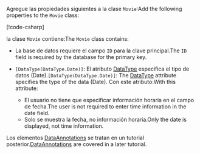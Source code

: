 <!-- THIS INCLUDE USED BY MVC AND RP -->
<span data-ttu-id="a8eb7-101">Agregue las propiedades siguientes a la clase `Movie`:</span><span class="sxs-lookup"><span data-stu-id="a8eb7-101">Add the following properties to the `Movie` class:</span></span>

[!code-csharp[](~/tutorials/razor-pages/razor-pages-start/sample/RazorPagesMovie22/Models/Movie.cs?name=snippet1)]

<span data-ttu-id="a8eb7-102">la clase `Movie` contiene:</span><span class="sxs-lookup"><span data-stu-id="a8eb7-102">The `Movie` class contains:</span></span>

* <span data-ttu-id="a8eb7-103">La base de datos requiere el campo `ID` para la clave principal.</span><span class="sxs-lookup"><span data-stu-id="a8eb7-103">The `ID` field is required by the database for the primary key.</span></span>
* <span data-ttu-id="a8eb7-104">`[DataType(DataType.Date)]`:  El atributo [DataType](/dotnet/api/microsoft.aspnetcore.mvc.dataannotations.internal.datatypeattributeadapter) especifica el tipo de datos (Date).</span><span class="sxs-lookup"><span data-stu-id="a8eb7-104">`[DataType(DataType.Date)]`:  The [DataType](/dotnet/api/microsoft.aspnetcore.mvc.dataannotations.internal.datatypeattributeadapter) attribute specifies the type of the data (Date).</span></span> <span data-ttu-id="a8eb7-105">Con este atributo:</span><span class="sxs-lookup"><span data-stu-id="a8eb7-105">With this attribute:</span></span>

  * <span data-ttu-id="a8eb7-106">El usuario no tiene que especificar información horaria en el campo de fecha.</span><span class="sxs-lookup"><span data-stu-id="a8eb7-106">The user is not required to enter time information in the date field.</span></span>
  * <span data-ttu-id="a8eb7-107">Solo se muestra la fecha, no información horaria.</span><span class="sxs-lookup"><span data-stu-id="a8eb7-107">Only the date is displayed, not time information.</span></span>

<span data-ttu-id="a8eb7-108">Los elementos [DataAnnotations](/dotnet/api/system.componentmodel.dataannotations) se tratan en un tutorial posterior.</span><span class="sxs-lookup"><span data-stu-id="a8eb7-108">[DataAnnotations](/dotnet/api/system.componentmodel.dataannotations) are covered in a later tutorial.</span></span>
